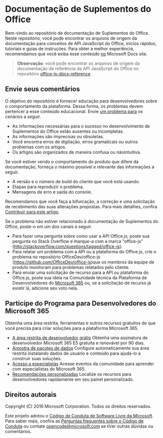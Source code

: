 # <a name="office-add-ins-documentation"></a>Documentação de Suplementos do Office

Bem-vindo ao repositório de documentação de Suplementos do Office. Neste repositório, você pode encontrar os arquivos de origem da documentação para conceitos de API JavaScript do Office, inícios rápidos, tutoriais e guias de instruções. Para obter a melhor experiência, recomendamos que você exiba esse conteúdo [no](https://learn.microsoft.com/office/dev/add-ins) Microsoft Docs site.

> **Observação**: você pode encontrar os arquivos de origem da documentação de referência da API JavaScript do Office no repositório [office-js-docs-reference](https://github.com/OfficeDev/office-js-docs-reference) .

## <a name="give-us-your-feedback"></a>Envie seus comentários

O objetivo do repositório é fornecer educação para desenvolvedores sobre o comportamento da plataforma. Dessa forma, os problemas devem pertencer a esse conteúdo educacional. Envie [um problema para](https://github.com/OfficeDev/office-js-docs-pr/issues) os cenários a seguir.

- As informações necessárias para o sucesso no desenvolvimento de Suplementos do Office estão ausentes ou incompletas.
- As informações são imprecisas ou obsoletas.
- Você encontra erros de digitação, erros gramaticais ou outros problemas com os artigos.
- Os artigos são organizados de maneira confusa ou nãointuitiva.

Se você estiver vendo o comportamento do produto que difere da documentação, forneça o máximo possível e relevante das informações a seguir.

- A versão e o número de build do cliente que você está usando.
- Etapas para reproduzir o problema.
- Mensagens de erro e saída do console.

Recomendamos que você faça a bifurcação, a correção e uma solicitação de recebimento das suas alterações propostas. Para mais detalhes, confira [Contribuir para este artigo](Contributing.md).

Se o problema não estiver relacionado à documentação de Suplementos do Office, poste-o em um dos canais a seguir.

- Para fazer uma pergunta sobre como usar a API Office.js, poste sua pergunta no Stack Overflow e marque-a com a marca "office-js" (http://stackoverflow.com/questions/tagged/office-js).
- Para relatar um problema com a API ou a plataforma do Office.js, crie o problema no repositório OfficeDev/office-js (https://github.com/OfficeDev/office-js)que os membros da equipe de produto monitoram para problemas relatados pelo cliente.
- Para enviar uma solicitação de recurso para a API ou plataforma do Office.js, poste sua ideia na Comunidade técnica da Plataforma de Desenvolvedores do [Microsoft 365](https://techcommunity.microsoft.com/t5/microsoft-365-developer-platform/idb-p/Microsoft365DeveloperPlatform) ou, se a solicitação de recurso já existir lá, adicione seu voto nela.

## <a name="join-the-microsoft-365-developer-program"></a>Participe do Programa para Desenvolvedores do Microsoft 365

Obtenha uma área restrita, ferramentas e outros recursos gratuitos de que você precisa para criar soluções para a plataforma Microsoft 365.

- [A área restrita de desenvolvedor grátis](https://developer.microsoft.com/microsoft-365/dev-program#Subscription) Obtenha uma assinatura de desenvolvedor Microsoft 365 E5 gratuita e renovável por 90 dias.
- [Amostra de pacotes de dados](https://developer.microsoft.com/microsoft-365/dev-program#Sample) Configure automaticamente sua área restrita instalando dados de usuário e conteúdo para ajudá-lo a construir suas soluções.
- [Acesso a especialistas](https://developer.microsoft.com/microsoft-365/dev-program#Experts) Acesse eventos da comunidade para aprender com especialistas do Microsoft 365.
- [Recomendações personalizadas](https://developer.microsoft.com/microsoft-365/dev-program#Recommendations) Localize os recursos para desenvolvedores rapidamente em seu painel personalizado.


## <a name="copyright"></a>Direitos autorais

Copyright (C) 2016 Microsoft Corporation. Todos os direitos reservados.


Este projeto adotou o [Código de Conduta de Software Livre da Microsoft](https://opensource.microsoft.com/codeofconduct/). Para saber mais, confira as [Perguntas frequentes sobre o Código de Conduta](https://opensource.microsoft.com/codeofconduct/faq/) ou contate [opencode@microsoft.com](mailto:opencode@microsoft.com) se tiver outras dúvidas ou comentários.
